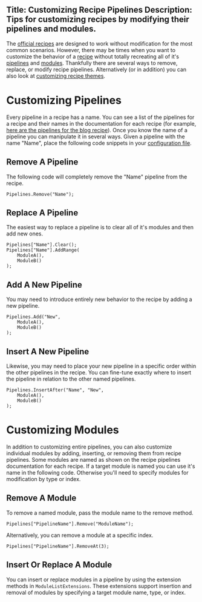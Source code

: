 Title: Customizing Recipe Pipelines
Description: Tips for customizing recipes by modifying their pipelines and modules.
---
The [official recipes](/recipes) are designed to work without modification for the most common scenarios. However, there may be times when you want to customize the behavior of a [recipe](/docs/concepts/recipes) without totally recreating all of it's [pipelines](/docs/concepts/pipelines) and [modules](/docs/concepts/modules). Thankfully there are several ways to remove, replace, or modify recipe pipelines. Alternatively (or in addition) you can also look at [customizing recipe themes](/docs/extensibility/customizing-themes).

# Customizing Pipelines

Every pipeline in a recipe has a name. You can see a list of the pipelines for a recipe and their names in the documentation for each recipe (for example, [here are the pipelines for the blog recipe](/recipes/blog/pipelines)). Once you know the name of a pipeline you can manipulate it in several ways. Given a pipeline with the name "Name", place the following code snippets in your [configuration file](/docs/usage/configuration).

## Remove A Pipeline

The following code will completely remove the "Name" pipeline from the recipe.

```
Pipelines.Remove("Name");
```

## Replace A Pipeline

The easiest way to replace a pipeline is to clear all of it's modules and then add new ones.

```
Pipelines["Name"].Clear();
Pipelines["Name"].AddRange(
    ModuleA(),
    ModuleB()
);
```

## Add A New Pipeline

You may need to introduce entirely new behavior to the recipe by adding a new pipeline.

```
Pipelines.Add("New",
    ModuleA(),
    ModuleB()
);
```

## Insert A New Pipeline

Likewise, you may need to place your new pipeline in a specific order within the other pipelines in the recipe. You can fine-tune exactly where to insert the pipeline in relation to the other named pipelines.

```
Pipelines.InsertAfter("Name", "New",
    ModuleA(),
    ModuleB()
);
```

# Customizing Modules

In addition to customizing entire pipelines, you can also customize individual modules by adding, inserting, or removing them from recipe pipelines. Some modules are named as shown on the recipe pipelines documentation for each recipe. If a target module is named you can use it's name in the following code. Otherwise you'll need to specify modules for modification by type or index.

## Remove A Module

To remove a named module, pass the module name to the remove method.

```
Pipelines["PipelineName"].Remove("ModuleName");
```

Alternatively, you can remove a module at a specific index.

```
Pipelines["PipelineName"].RemoveAt(3);
```

## Insert Or Replace A Module

You can insert or replace modules in a pipeline by using the extension methods in `ModuleListExtensions`. These extensions support insertion and removal of modules by specifying a target module name, type, or index.
